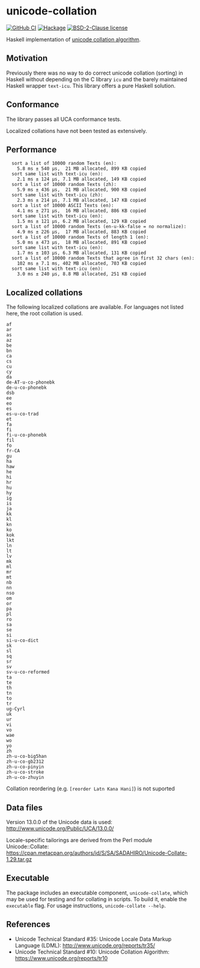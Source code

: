# unicode-collation

[![GitHub
CI](https://github.com/jgm/unicode-collation/workflows/CI%20tests/badge.svg)](https://github.com/jgm/unicode-collation/actions)
[![Hackage](https://img.shields.io/hackage/v/unicode-collation.svg?logo=haskell)](https://hackage.haskell.org/package/unicode-collation)
[![BSD-2-Clause license](https://img.shields.io/badge/license-BSD--2--Clause-blue.svg)](LICENSE)

Haskell implementation of [unicode collation algorithm].

[unicode collation algorithm]:  https://www.unicode.org/reports/tr10

## Motivation

Previously there was no way to do correct unicode collation
(sorting) in Haskell without depending on the C library `icu`
and the barely maintained Haskell wrapper `text-icu`.  This
library offers a pure Haskell solution.

## Conformance

The library passes all UCA conformance tests.

Localized collations have not been tested as extensively.

## Performance

```
  sort a list of 10000 random Texts (en):
    5.8 ms ± 540 μs,  21 MB allocated, 899 KB copied
  sort same list with text-icu (en):
    2.1 ms ± 124 μs, 7.1 MB allocated, 149 KB copied
  sort a list of 10000 random Texts (zh):
    5.9 ms ± 436 μs,  21 MB allocated, 900 KB copied
  sort same list with text-icu (zh):
    2.3 ms ± 214 μs, 7.1 MB allocated, 147 KB copied
  sort a list of 10000 ASCII Texts (en):
    4.1 ms ± 271 μs,  16 MB allocated, 886 KB copied
  sort same list with text-icu (en):
    1.5 ms ± 121 μs, 6.2 MB allocated, 129 KB copied
  sort a list of 10000 random Texts (en-u-kk-false = no normalize):
    4.9 ms ± 226 μs,  17 MB allocated, 883 KB copied
  sort a list of 10000 random Texts of length 1 (en):
    5.0 ms ± 473 μs,  18 MB allocated, 891 KB copied
  sort same list with text-icu (en):
    1.7 ms ± 103 μs, 6.3 MB allocated, 131 KB copied
  sort a list of 10000 random Texts that agree in first 32 chars (en):
    102 ms ± 7.1 ms, 402 MB allocated, 703 KB copied
  sort same list with text-icu (en):
    3.0 ms ± 240 μs, 8.8 MB allocated, 251 KB copied
```

## Localized collations

The following localized collations are available.
For languages not listed here, the root collation is
used.

```
af
ar
as
az
be
bn
ca
cs
cu
cy
da
de-AT-u-co-phonebk
de-u-co-phonebk
dsb
ee
eo
es
es-u-co-trad
et
fa
fi
fi-u-co-phonebk
fil
fo
fr-CA
gu
ha
haw
he
hi
hr
hu
hy
ig
is
ja
kk
kl
kn
ko
kok
lkt
ln
lt
lv
mk
ml
mr
mt
nb
nn
nso
om
or
pa
pl
ro
sa
se
si
si-u-co-dict
sk
sl
sq
sr
sv
sv-u-co-reformed
ta
te
th
tn
to
tr
ug-Cyrl
uk
ur
vi
vo
wae
wo
yo
zh
zh-u-co-big5han
zh-u-co-gb2312
zh-u-co-pinyin
zh-u-co-stroke
zh-u-co-zhuyin
```

Collation reordering (e.g. `[reorder Latn Kana Hani]`)
is not suported

## Data files

Version 13.0.0 of the Unicode data is used:
<http://www.unicode.org/Public/UCA/13.0.0/>

Locale-specific tailorings are derived from the Perl
module Unicode::Collate:
https://cpan.metacpan.org/authors/id/S/SA/SADAHIRO/Unicode-Collate-1.29.tar.gz

## Executable

The package includes an executable component, `unicode-collate`,
which may be used for testing and for collating in scripts.
To build it, enable the `executable` flag.
For usage instructions, `unicode-collate --help`.

## References

- Unicode Technical Standard #35:
  Unicode Locale Data Markup Language (LDML):
  <http://www.unicode.org/reports/tr35/>
- Unicode Technical Standard #10:
  Unicode Collation Algorithm:
  <https://www.unicode.org/reports/tr10>

